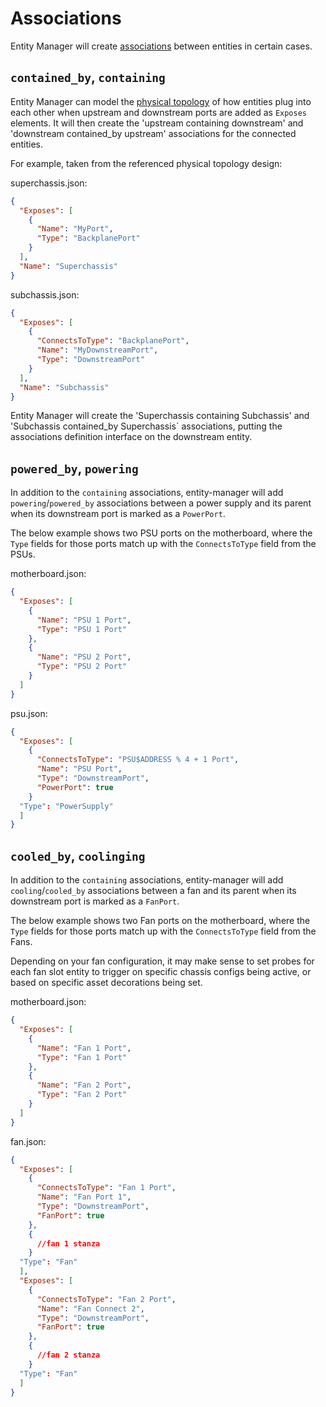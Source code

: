 # Associations

Entity Manager will create [associations][1] between entities in certain cases.

## `contained_by`, `containing`

Entity Manager can model the [physical topology][2] of how entities plug into
each other when upstream and downstream ports are added as `Exposes` elements.
It will then create the 'upstream containing downstream' and 'downstream
contained_by upstream' associations for the connected entities.

For example, taken from the referenced physical topology design:

superchassis.json:

```json
{
  "Exposes": [
    {
      "Name": "MyPort",
      "Type": "BackplanePort"
    }
  ],
  "Name": "Superchassis"
}
```

subchassis.json:

```json
{
  "Exposes": [
    {
      "ConnectsToType": "BackplanePort",
      "Name": "MyDownstreamPort",
      "Type": "DownstreamPort"
    }
  ],
  "Name": "Subchassis"
}
```

Entity Manager will create the 'Superchassis containing Subchassis' and
'Subchassis contained_by Superchassis` associations, putting the associations
definition interface on the downstream entity.

## `powered_by`, `powering`

In addition to the `containing` associations, entity-manager will add
`powering`/`powered_by` associations between a power supply and its parent when
its downstream port is marked as a `PowerPort`.

The below example shows two PSU ports on the motherboard, where the `Type`
fields for those ports match up with the `ConnectsToType` field from the PSUs.

motherboard.json:

```json
{
  "Exposes": [
    {
      "Name": "PSU 1 Port",
      "Type": "PSU 1 Port"
    },
    {
      "Name": "PSU 2 Port",
      "Type": "PSU 2 Port"
    }
  ]
}
```

psu.json:

```json
{
  "Exposes": [
    {
      "ConnectsToType": "PSU$ADDRESS % 4 + 1 Port",
      "Name": "PSU Port",
      "Type": "DownstreamPort",
      "PowerPort": true
    }
  "Type": "PowerSupply"
  ]
}
```

## `cooled_by`, `coolinging`

In addition to the `containing` associations, entity-manager will add
`cooling`/`cooled_by` associations between a fan and its parent when its
downstream port is marked as a `FanPort`.

The below example shows two Fan ports on the motherboard, where the `Type`
fields for those ports match up with the `ConnectsToType` field from the Fans.

Depending on your fan configuration, it may make sense to set probes for each
fan slot entity to trigger on specific chassis configs being active, or based on
specific asset decorations being set.

motherboard.json:

```json
{
  "Exposes": [
    {
      "Name": "Fan 1 Port",
      "Type": "Fan 1 Port"
    },
    {
      "Name": "Fan 2 Port",
      "Type": "Fan 2 Port"
    }
  ]
}
```

fan.json:

```json
{
  "Exposes": [
    {
      "ConnectsToType": "Fan 1 Port",
      "Name": "Fan Port 1",
      "Type": "DownstreamPort",
      "FanPort": true
    },
    {
      //fan 1 stanza
    }
  "Type": "Fan"
  ],
  "Exposes": [
    {
      "ConnectsToType": "Fan 2 Port",
      "Name": "Fan Connect 2",
      "Type": "DownstreamPort",
      "FanPort": true
    },
    {
      //fan 2 stanza
    }
  "Type": "Fan"
  ]
}
```

[1]:
  https://github.com/openbmc/docs/blob/master/architecture/object-mapper.md#associations
[2]: https://github.com/openbmc/docs/blob/master/designs/physical-topology.md
